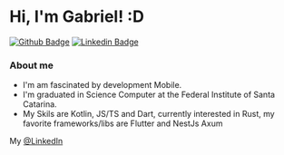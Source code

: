 # Hi, I'm Gabriel! :D

[![Github Badge](https://img.shields.io/badge/-Github-000?style=flat-square&logo=Github&logoColor=white&link=https://github.com/fagnerpsantos)](https://github.com/bed72)
[![Linkedin Badge](https://img.shields.io/badge/-LinkedIn-blue?style=flat-square&logo=Linkedin&logoColor=white&link=https://www.linkedin.com/in/fagnerpsantos/)](https://www.linkedin.com/in/gabriel-ramos-bed/)


### About me
 - I'm am fascinated by development Mobile.
 - I'm graduated in Science Computer at the Federal Institute of Santa Catarina.
 - My Skils are Kotlin, JS/TS and Dart, currently interested in Rust, my favorite frameworks/libs are Flutter and NestJs Axum

My [@LinkedIn](https://www.linkedin.com/in/gabriel-ramos-bed/)


